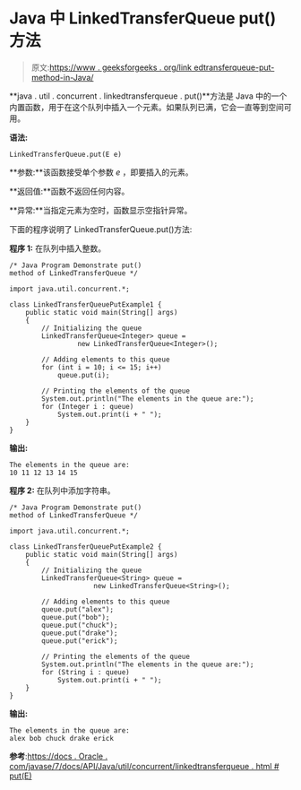# Java 中 LinkedTransferQueue put()方法

> 原文:[https://www . geeksforgeeks . org/link edtransferqueue-put-method-in-Java/](https://www.geeksforgeeks.org/linkedtransferqueue-put-method-in-java/)

**java . util . concurrent . linkedtransferqueue . put()**方法是 Java 中的一个内置函数，用于在这个队列中插入一个元素。如果队列已满，它会一直等到空间可用。

**语法:**

```
LinkedTransferQueue.put(E e)
```

**参数:**该函数接受单个参数 *e* ，即要插入的元素。

**返回值:**函数不返回任何内容。

**异常:**当指定元素为空时，函数显示空指针异常。

下面的程序说明了 LinkedTransferQueue.put()方法:

**程序 1:** 在队列中插入整数。

```
/* Java Program Demonstrate put()
method of LinkedTransferQueue */

import java.util.concurrent.*;

class LinkedTransferQueuePutExample1 {
    public static void main(String[] args)
    {
        // Initializing the queue
        LinkedTransferQueue<Integer> queue = 
                 new LinkedTransferQueue<Integer>();

        // Adding elements to this queue
        for (int i = 10; i <= 15; i++)
            queue.put(i);

        // Printing the elements of the queue
        System.out.println("The elements in the queue are:");
        for (Integer i : queue)
            System.out.print(i + " ");
    }
}
```

**输出:**

```
The elements in the queue are:
10 11 12 13 14 15

```

**程序 2:** 在队列中添加字符串。

```
/* Java Program Demonstrate put()
method of LinkedTransferQueue */

import java.util.concurrent.*;

class LinkedTransferQueuePutExample2 {
    public static void main(String[] args)
    {
        // Initializing the queue
        LinkedTransferQueue<String> queue = 
                     new LinkedTransferQueue<String>();

        // Adding elements to this queue
        queue.put("alex");
        queue.put("bob");
        queue.put("chuck");
        queue.put("drake");
        queue.put("erick");

        // Printing the elements of the queue
        System.out.println("The elements in the queue are:");
        for (String i : queue)
            System.out.print(i + " ");
    }
}
```

**输出:**

```
The elements in the queue are:
alex bob chuck drake erick

```

**参考**:[https://docs . Oracle . com/javase/7/docs/API/Java/util/concurrent/linkedtransferqueue . html # put(E)](https://docs.oracle.com/javase/7/docs/api/java/util/concurrent/LinkedTransferQueue.html#put(E))